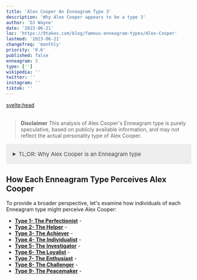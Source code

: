 ```yaml
---
title: 'Alex Cooper An Enneagram Type 3'
description: 'Why Alex Cooper appears to be a type 3'
author: 'DJ Wayne'
date: '2023-06-21'
loc: 'https://9takes.com/blog/famous-enneagram-types/Alex-Cooper'
lastmod: '2023-06-21'
changefreq: 'monthly'
priority: '0.6'
published: false
enneagram: 3
type: ['']
wikipedia: ''
twitter: ''
instagram: ''
tiktok: ''
---
```


<!-- // notes:  -->

<svelte:head>
<meta property="og:image" content="https://9takes.com/types/3s/Alex-Cooper.webp" />
  <link rel="canonical" href="https://9takes.com/blog/famous-enneagram-types/Alex-Cooper">
</svelte:head>

<script>
	import  PopCard  from "../../../lib/components/atoms/PopCard.svelte";
</script>
<div
	style="display: flex;
    justify-content: center;
    margin: 1rem 0;
	"
>
	<PopCard
		image={`/types/3s/${'Alex-Cooper'}.webp`}
		showIcon={false}
		displayText="Alex Cooper"
		subtext=""
	/>
</div>

> **Disclaimer** This analysis of Alex Cooper's Enneagram type is purely speculative, based on publicly available information, and may not reflect the actual personality type of Alex Cooper.

<details>
<summary class="accordion">TL;DR: Why Alex Cooper is an Enneagram type</summary>
<div class="panel">
<ul>
<li>
</li>
<li>
</li>
<li>
</li>
<li>
</li>
</ul>
  </div>
</details>

<p class="firstLetter"></p>

## How Each Enneagram Type Perceives Alex Cooper

To provide a broader perspective, let's examine how individuals of each Enneagram type might perceive Alex Cooper:

- **[Type 1- The Perfectionist](/blog/enneagram/enneagram-type-1)** -
- **[Type 2- The Helper](/blog/enneagram/enneagram-type-2)** -
- **[Type 3- The Achiever](/blog/enneagram/enneagram-type-3)** -
- **[Type 4- The Individualist](/blog/enneagram/enneagram-type-4)** -
- **[Type 5- The Investigator](/blog/enneagram/enneagram-type-5)** -
- **[Type 6- The Loyalist](/blog/enneagram/enneagram-type-6)** -
- **[Type 7- The Enthusiast](/blog/enneagram/enneagram-type-7)** -
- **[Type 8- The Challenger](/blog/enneagram/enneagram-type-8)** -
- **[Type 9- The Peacemaker](/blog/enneagram/enneagram-type-9)** -

<div>
<script type="application/ld+json">

</script>
</div>

<style lang="scss">
  .accordion {
    background-color: #eee;
    color: #444;
    cursor: pointer;
    padding: 18px;
    border: none;
    text-align: left;
    outline: none;
    font-size: 15px;
    transition: 0.4s;
  }

  .accordion:hover {
    background-color: var(--color-theme-purple-v);
    color: var(--color-theme-purple);
  }

  /*.panel:hover {

    background-color: #ccc;

}*/

  .panel {
    padding: 18px;
    /*display: none;*/
    background-color: white;
    overflow: hidden;

  }
</style>

